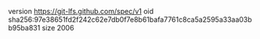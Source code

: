 version https://git-lfs.github.com/spec/v1
oid sha256:97e38651fd2f242c62e7db0f7e8b61bafa7761c8ca5a2595a33aa03bb95ba831
size 2006
